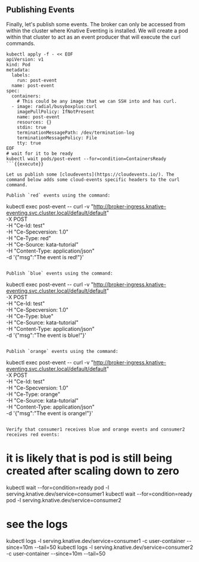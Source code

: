 ## Publishing Events
Finally, let's publish some events. The broker can only be accessed from within the cluster where Knative Eventing is installed. We will create a pod within that cluster to
act as an event producer that will execute the curl commands.

```
kubectl apply -f - << EOF
apiVersion: v1
kind: Pod
metadata:
  labels:
    run: post-event
  name: post-event
spec:
  containers:
    # This could be any image that we can SSH into and has curl.
  - image: radial/busyboxplus:curl
    imagePullPolicy: IfNotPresent
    name: post-event
    resources: {}
    stdin: true
    terminationMessagePath: /dev/termination-log
    terminationMessagePolicy: File
    tty: true
EOF
# wait for it to be ready
kubectl wait pods/post-event --for=condition=ContainersReady
```{{execute}}

Let us publish some [cloudevents](https://cloudevents.io/). The command below adds some cloud-events specific headers to the curl command.

Publish `red` events using the command:

```
kubectl exec post-event -- curl -v "http://broker-ingress.knative-eventing.svc.cluster.local/default/default" \
  -X POST \
  -H "Ce-Id: test" \
  -H "Ce-Specversion: 1.0" \
  -H "Ce-Type: red" \
  -H "Ce-Source: kata-tutorial" \
  -H "Content-Type: application/json" \
  -d '{"msg":"The event is red!"}'
```{{execute}}

Publish `blue` events using the command:

```
kubectl exec post-event -- curl -v "http://broker-ingress.knative-eventing.svc.cluster.local/default/default" \
  -X POST \
  -H "Ce-Id: test" \
  -H "Ce-Specversion: 1.0" \
  -H "Ce-Type: blue" \
  -H "Ce-Source: kata-tutorial" \
  -H "Content-Type: application/json" \
  -d '{"msg":"The event is blue!"}'
```{{execute}}

Publish `orange` events using the command:

```
kubectl exec post-event -- curl -v "http://broker-ingress.knative-eventing.svc.cluster.local/default/default" \
  -X POST \
  -H "Ce-Id: test" \
  -H "Ce-Specversion: 1.0" \
  -H "Ce-Type: orange" \
  -H "Ce-Source: kata-tutorial" \
  -H "Content-Type: application/json" \
  -d '{"msg":"The event is orange!"}'
```{{execute}}

Verify that consumer1 receives blue and orange events and consumer2 receives red events:

```
# it is likely that is pod is still being created after scaling down to zero
kubectl wait --for=condition=ready pod -l serving.knative.dev/service=consumer1
kubectl wait --for=condition=ready pod -l serving.knative.dev/service=consumer2
# see the logs
kubectl logs -l serving.knative.dev/service=consumer1 -c user-container --since=10m --tail=50
kubectl logs -l serving.knative.dev/service=consumer2 -c user-container --since=10m --tail=50
```{{execute}}
